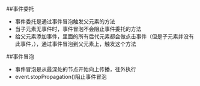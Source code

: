 ##事件委托

* 事件委托是通过事件冒泡触发父元素的方法
* 当子元素无事件时，事件冒泡不会阻止事件委托的方法
* 给父元素添加事件，里面的所有后代元素都会做点击事件（但是子元素并没有此事件，），通过事件冒泡到父元素上，触发这个方法

##事件冒泡

* 事件冒泡是从最深处的节点开始向上传播，往外执行
* event.stopPropagation()阻止事件冒泡


